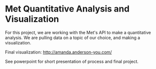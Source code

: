 # Met Quantitative Analysis and Visualization

For this project, we are working with the Met's API to make a quantitative 
analysis. We are pulling data on a topic of our choice, and making a visualization.

Final visualization: http://amanda.anderson-you.com/

See powerpoint for short presentation of process and final project.
